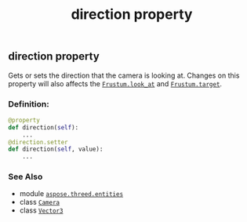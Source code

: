 ﻿---
title: direction property
second_title: Aspose.3D for Python via .NET API References
description: 
type: docs
weight: 130
url: /aspose.threed.entities/camera/direction/
is_root: false
---

## direction property


Gets or sets the direction that the camera is looking at.
Changes on this property will also affects the [`Frustum.look_at`](/3d/python-net/aspose.threed.entities/frustum#look_at) and [`Frustum.target`](/3d/python-net/aspose.threed.entities/frustum#target).
### Definition:
```python
@property
def direction(self):
    ...
@direction.setter
def direction(self, value):
    ...
```

### See Also
* module [`aspose.threed.entities`](../../)
* class [`Camera`](/3d/python-net/aspose.threed.entities/camera)
* class [`Vector3`](/3d/python-net/aspose.threed.utilities/vector3)
